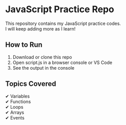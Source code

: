 # JavaScript Practice Repo

This repository contains my JavaScript practice codes.  
I will keep adding more as I learn!

## How to Run
1. Download or clone this repo  
2. Open script.js in a browser console or VS Code  
3. See the output in the console  

## Topics Covered  
✔ Variables  
✔ Functions  
✔ Loops  
✔ Arrays  
✔ Events
